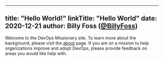 
---
title: "Hello World!"
linkTitle: "Hello World"
date: 2020-12-21
author: Billy Foss ([@BillyFoss](https://twitter.com/BillyFoss))
---


Welcome to the DevOps Missionary site.  To learn more about the background, please visit the [about](/about) page.
If you are on a mission to help organizations improve and adopt DevOps, please provide feedback on areas you would like help with.
